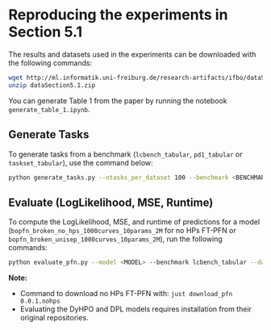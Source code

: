 # Reproducing the experiments in Section 5.1

The results and datasets used in the experiments can be downloaded with the following commands:

```bash
wget http://ml.informatik.uni-freiburg.de/research-artifacts/ifbo/dataSection5.1.zip
unzip dataSection5.1.zip
```

You can generate Table 1 from the paper by running the notebook `generate_table_1.ipynb`.

## Generate Tasks

To generate tasks from a benchmark (``lcbench_tabular``, ``pd1_tabular`` or ``taskset_tabular``), use the command below:

```bash
python generate_tasks.py --ntasks_per_dataset 100 --benchmark <BENCHMARK> --seed 42 --data_path ../../../data
```

## Evaluate (LogLikelihood, MSE, Runtime)

To compute the LogLikelihood, MSE, and runtime of predictions for a model (``bopfn_broken_no_hps_1000curves_10params_2M`` for no HPs FT-PFN or ``bopfn_broken_unisep_1000curves_10params_2M``), run the following commands:

```bash
python evaluate_pfn.py --model <MODEL> --benchmark lcbench_tabular --data_path ../../../data/  
```

**Note:** 
* Command to download no HPs FT-PFN with: ``just download_pfn 0.0.1.nohps``
* Evaluating the DyHPO and DPL models requires installation from their original repositories.
